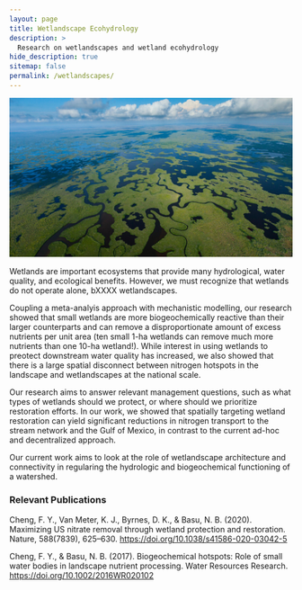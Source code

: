 ```yaml
---
layout: page
title: Wetlandscape Ecohydrology
description: >
  Research on wetlandscapes and wetland ecohydrology
hide_description: true
sitemap: false
permalink: /wetlandscapes/
---
```


![](/assets/img/blog/9778d20aa8ba83b3ab678897b80811e5.jpg)

Wetlands are important ecosystems that provide many hydrological, water quality, and ecological benefits. However, we must recognize that wetlands do not operate alone, bXXXX wetlandscapes. 

Coupling a meta-analyis approach with mechanistic modelling, our research showed that small wetlands are more biogeochemically reactive than their larger counterparts and can remove a disproportionate amount of excess nutrients per unit area (ten small 1-ha wetlands can remove much more nutrients than one 10-ha wetland!). While interest in using wetlands to preotect downstream water quality has increased, we also showed that there is a large spatial disconnect between nitrogen hotspots in the landscape and wetlandscapes at the national scale. 

Our research aims to answer relevant management questions, such as what types of wetlands should we protect, or where should we prioritize restoration efforts. In our work, we showed that spatially targeting wetland restoration can yield significant reductions in nitrogen transport to the stream network and the Gulf of Mexico, in contrast to the current ad-hoc and decentralized approach. 

Our current work aims to look at the role of wetlandscape architecture and connectivity in regularing the hydrologic and biogeochemical functioning of a watershed. 

### Relevant Publications 
Cheng, F. Y., Van Meter, K. J., Byrnes, D. K., & Basu, N. B. (2020). Maximizing US nitrate removal through wetland protection and restoration. Nature, 588(7839), 625–630. https://doi.org/10.1038/s41586-020-03042-5

Cheng, F. Y., & Basu, N. B. (2017). Biogeochemical hotspots: Role of small water bodies in landscape nutrient processing. Water Resources Research. https://doi.org/10.1002/2016WR020102
